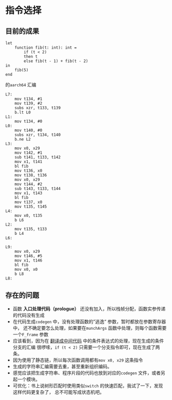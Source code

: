 # 指令选择


## 目前的成果

```
let
    function fib(t: int): int = 
        if (t < 2)
        then t
        else fib(t - 1) + fib(t - 2)
in
    fib(5)
end
```

的`aarch64` 汇编

```
L7:
    mov t134, #1
    mov t139, #2
    subs xzr, t133, t139
    b.lt L0
L1:
    mov t134, #0
L0:
    mov t140, #0
    subs xzr, t134, t140
    b.ne L2
L3:
    mov x0, x29
    mov t142, #1
    sub t141, t133, t142
    mov x1, t141
    bl fib
    mov t136, x0
    mov t138, t136
    mov x0, x29
    mov t144, #2
    sub t143, t133, t144
    mov x1, t143
    bl fib
    mov t137, x0
    mov t135, t145
L4:
    mov x0, t135
    b L6
L2:
    mov t135, t133
    b L4
L6:

L9:
    mov x0, x29
    mov t146, #5
    mov x1, t146
    bl fib
    mov x0, x0
    b L8
L8:
```

## 存在的问题

- 函数 **入口处理代码（prologue）** 还没有加入，所以栈帧分配，函数实参传递的代码没有生成
- 在代码生成`codegen` 中，没有处理函数的”逃逸“ 参数，暂时都放在参数寄存器中，
    还不确定要怎么处理，如果要在`munchArgs` 函数中处理，则每个函数需要一个`F_frame` 参数
- 应该看到，因为在 [翻译成中间代码](ch6-7.md) 中的条件表达式的处理，现在生成的条件分支的汇编
    很啰嗦，`if (t < 2)` 只需要一个分支指令即可，现在生成了两条。
- 因为使用了静态链，所以每次函数调用都有`mov x0, x29` 这条指令
- 生成的字符串汇编需要去重，甚至重新组织编码。
- 感觉应该把生成字符串、程序片段的代码也放到对应的`codegen` 文件，或者另起一个模块。
- 可优化：书上说树形匹配时使用类似`switch` 的快速匹配，我试了一下，发现这样代码更复杂了，
    总不可能写成状态机吧。

